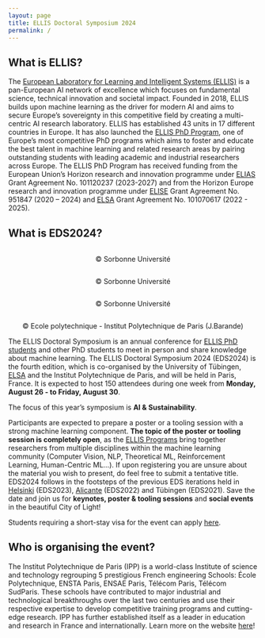 ```yaml
---
layout: page
title: ELLIS Doctoral Symposium 2024
permalink: /
---
```


## What is ELLIS?
The [European Laboratory for Learning and Intelligent Systems (ELLIS)](https://ellis.eu/) is a pan-European AI network of excellence which focuses on fundamental science, technical innovation and societal impact. Founded in 2018, ELLIS builds upon machine learning as the driver for modern AI and aims to secure Europe’s sovereignty in this competitive field by creating a multi-centric AI research laboratory. ELLIS has established 43 units in 17 different countries in Europe. It has also launched the [ELLIS PhD Program](https://ellis.eu/phd-postdoc), one of Europe’s most competitive PhD programs which aims to foster and educate the best talent in machine learning and related research areas by pairing outstanding students with leading academic and industrial researchers across Europe. The ELLIS PhD Program has received funding from the European Union’s Horizon research and innovation programme under [ELIAS](https://elias-ai.eu/) Grant Agreement No. 101120237 (2023-2027) and from the Horizon Europe research and innovation programme under [ELISE](https://www.elise-ai.eu/) Grant Agreement No. 951847 (2020 – 2024) and [ELSA](https://www.elsa-ai.eu) Grant Agreement No. 101070617 (2022 - 2025).

## What is EDS2024?

<section class="center-section">
  <div class="carousel">
    <div class="carousel-container" id="carouselContainer">
      <!--<div class="carousel-item"><img alt="" src="https://www.sorbonne-universite.fr/sites/default/files/styles/2400xauto/public/media/2020-01/couvent-cordeliers.jpg"></div> REMOVED AS RESOLUTION TOO LOW-->
      <div class="carousel-item">
        <img alt="" src="https://www.sorbonne-universite.fr/sites/default/files/styles/1536xauto/public/media/2020-01/CDL_Cloitre_galerie_2.JPEG">
        <div class="carousel-caption d-none d-md-block">
          <!--<h5>...</h5>-->
          <p><center>© Sorbonne Université </center></p>
        </div>
      </div>
      <div class="carousel-item">
        <img alt="" src="https://www.sorbonne-universite.fr/sites/default/files/styles/1536xauto/public/media/2020-01/CDL_Cloitre_jardin.JPEG">
        <div class="carousel-caption d-none d-md-block">
          <!--<h5>...</h5>-->
          <p><center>© Sorbonne Université </center></p>
        </div>
      </div>
      <div class="carousel-item">
        <img alt="" src="https://www.sorbonne-universite.fr/sites/default/files/styles/1536xauto/public/media/2020-01/CDL_Amphi_Farabeuf.JPEG">
        <div class="carousel-caption d-none d-md-block">
          <!--<h5>...</h5>-->
          <p><center>© Sorbonne Université </center></p>
        </div>
      </div>
      <div class="carousel-item">
        <img alt="" src="https://www.polytechnique.edu/fondation/sites/fondation/files/styles/contenu_detail/public/content/actualites/images/2022-03/InnovationPark.jpg">
        <div class="carousel-caption d-none d-md-block">
          <!--<h5>...</h5>-->
          <p><center>© Ecole polytechnique - Institut Polytechnique de Paris (J.Barande) </center></p>
        </div>
      </div>
      <!-- Add more slides as needed -->
    </div>
  </div>
</section>
<script>
  let currentIndex = 0;
  const intervalTime = 5000; // Adjust the interval time in milliseconds

  const carouselContainer = document.getElementById('carouselContainer');
  const totalSlides = document.querySelectorAll('.carousel-item').length;

  function nextSlide() {
    currentIndex = (currentIndex + 1) % totalSlides;
    updateCarousel();
  }

  function updateCarousel() {
    const translateValue = -currentIndex * 100 + '%';
    carouselContainer.style.transform = 'translateX(' + translateValue + ')';
  }

  setInterval(nextSlide, intervalTime);
</script>

The ELLIS Doctoral Symposium is an annual conference for [ELLIS PhD students](https://ellis.eu/phd-postdoc) and other PhD students to meet in person and share knowledge about machine learning. The ELLIS Doctoral Symposium 2024 (EDS2024) is the fourth edition, which is co-organised by the University of Tübingen, [ELSA](https://www.elsa-ai.eu) and the Institut Polytechnique de Paris, and will be held in Paris, France. It is expected to host 150 attendees during one week from **Monday, August 26 - to Friday, August 30**. 

The focus of this year’s symposium is **AI & Sustainability**.

Participants are expected to prepare a poster or a tooling session with a strong machine learning component. **The topic of the poster or tooling session is completely open**, as the [ELLIS Programs](https://ellis.eu/programs) bring together researchers from multiple disciplines within the machine learning community (Computer Vision, NLP, Theoretical ML, Reinforcement Learning, Human-Centric ML…). 
If upon registering you are unsure about the material you wish to present, do feel free to submit a tentative title.
EDS2024 follows in the footsteps of the previous EDS iterations held in [Helsinki](https://fcai.fi/eds2023/home) (EDS2023), [Alicante](https://ellisalicante.org/eds2022/) (EDS2022) and Tübingen (EDS2021). 
Save the date and join us for **keynotes, poster & tooling sessions** and **social events** in the beautiful City of Light!

Students requiring a short-stay visa for the event can apply [here](https://www.france-visas.gouv.fr/en/web/france-visas/home).

## Who is organising the event?

The Institut Polytechnique de Paris (IPP) is a world-class Institute of science and technology regrouping 5 prestigious French engineering Schools: École Polytechnique, ENSTA Paris, ENSAE Paris, Télécom Paris, Télécom SudParis.
These schools have contributed to major industrial and technological breakthroughs over the last two centuries and use their respective expertise to develop competitive training programs and cutting-edge research.
IPP has further established itself as a leader in education and research in France and internationally. Learn more on the website [here](https://www.ip-paris.fr/en)!
